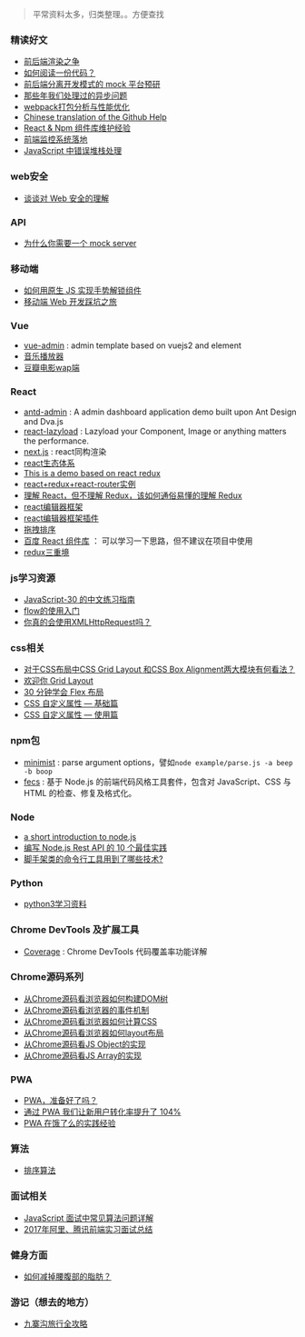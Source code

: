 > 平常资料太多，归类整理。。方便查找 

### 精读好文

- [前后端渲染之争](https://github.com/dt-fe/weekly/issues/5)
- [如何阅读一份代码？](https://zhuanlan.zhihu.com/p/26222486)
- [前后端分离开发模式的 mock 平台预研](https://github.com/CntChen/cntchen.github.io/issues/1) 
- [那些年我们处理过的异步问题](https://github.com/dt-fe/weekly/issues/6)
- [webpack打包分析与性能优化](https://github.com/hawx1993/tech-blog/issues/3)
- [Chinese translation of the Github Help](https://github.com/waylau/github-help)
- [React & Npm 组件库维护经验](https://github.com/ascoders/blog/issues/5)
- [前端监控系统落地](https://zhuanlan.zhihu.com/p/26365046?group_id=842798394819874816)
- [JavaScript 中错误堆栈处理](https://zhuanlan.zhihu.com/p/26637923)

### web安全

- [谈谈对 Web 安全的理解](https://zhuanlan.zhihu.com/p/25486768s)

### API

- [为什么你需要一个 mock server](https://github.com/ufologist/puer-mock/blob/master/why-your-need-a-mock-server.md)  

### 移动端

- [如何用原生 JS 实现手势解锁组件](https://www.h5jun.com/post/handlock-comp.html)
- [移动端 Web 开发踩坑之旅](https://zhuanlan.zhihu.com/p/26141351)

### Vue

- [vue-admin](https://github.com/taylorchen709/vue-admin) : admin template based on vuejs2 and element
- [音乐播放器](https://github.com/microzz/vue-music-player)
- [豆瓣电影wap端](https://github.com/xingbofeng/douban-movie)

### React

- [antd-admin](https://github.com/zuiidea/antd-admin) : A admin dashboard application demo built upon Ant Design and Dva.js 
- [react-lazyload](https://github.com/jasonslyvia/react-lazyload/) : Lazyload your Component, Image or anything matters the performance.
- [next.js](https://github.com/zeit/next.js) : react同构渲染
- [react生态体系](https://zhuanlan.zhihu.com/p/26270621)
- [This is a demo based on react redux](https://github.com/HOUCe/react-redux-demo)
- [react+redux+react-router实例](https://github.com/luozhihao/react-redux-demo)
- [理解 React，但不理解 Redux，该如何通俗易懂的理解 Redux](https://www.zhihu.com/question/41312576/answer/90493435)
- [react编辑器框架](https://github.com/facebook/draft-js)
- [react编辑器框架插件](https://github.com/draft-js-plugins/draft-js-plugins)
- [拖拽排序](https://www.npmjs.com/package/react-sortable)
- [百度 React 组件库](https://github.com/fex-team/fit) ： 可以学习一下思路，但不建议在项目中使用
- [redux三重境](https://zhuanlan.zhihu.com/p/26485702)

### js学习资源

- [JavaScript-30 的中文练习指南](https://github.com/soyaine/JavaScript30)
- [flow的使用入门](https://zhuanlan.zhihu.com/p/26204569)
- [你真的会使用XMLHttpRequest吗？](https://segmentfault.com/a/1190000004322487)

### css相关

- [对于CSS布局中CSS Grid Layout 和CSS Box Alignment两大模块有何看法？](https://www.zhihu.com/question/51426724/answer/150286267)
- [欢迎你 Grid Layout](https://zhuanlan.zhihu.com/p/26259608)
- [30 分钟学会 Flex 布局](https://zhuanlan.zhihu.com/p/25303493)
- [CSS 自定义属性 — 基础篇](https://zhuanlan.zhihu.com/p/25714131)
- [CSS 自定义属性 — 使用篇](https://zhuanlan.zhihu.com/p/26654544)

### npm包

- [minimist](https://github.com/substack/minimist) : parse argument options，譬如`node example/parse.js -a beep -b boop`
- [fecs](https://github.com/ecomfe/fecs) : 基于 Node.js 的前端代码风格工具套件，包含对 JavaScript、CSS 与 HTML 的检查、修复及格式化。

### Node

- [a short introduction to node.js](https://github.com/maxogden/art-of-node)
- [编写 Node.js Rest API 的 10 个最佳实践](https://zhuanlan.zhihu.com/p/25506654)
- [脚手架类的命令行工具用到了哪些技术?](https://www.zhihu.com/question/58406043/answer/159712819)

### Python

- [python3学习资料](https://github.com/liuyubobobo/Book-Python-for-Everybody)

### Chrome DevTools 及扩展工具

- [Coverage](https://zhuanlan.zhihu.com/p/26281581) : Chrome DevTools 代码覆盖率功能详解

### Chrome源码系列

- [从Chrome源码看浏览器如何构建DOM树](http://www.renfed.com/2017/01/30/chrome-build-dom/)
- [从Chrome源码看浏览器的事件机制](http://www.renfed.com/2017/02/05/browser-event/)
- [从Chrome源码看浏览器如何计算CSS](http://www.renfed.com/2017/02/22/chrome-css/)
- [从Chrome源码看浏览器如何layout布局](http://www.renfed.com/2017/02/26/chrome-layout/)
- [从Chrome源码看JS Object的实现](http://www.renfed.com/2017/04/04/chrome-object/)
- [从Chrome源码看JS Array的实现](http://www.renfed.com/2017/04/16/chrome-js-array/)

### PWA

- [PWA，准备好了吗？](https://ispwaready.toxicjohann.com/)
- [通过 PWA 我们让新用户转化率提升了 104%](https://zhuanlan.zhihu.com/p/26445223)
- [PWA 在饿了么的实践经验](https://zhuanlan.zhihu.com/p/25800461)

### 算法

- [排序算法](http://javascript.ruanyifeng.com/library/sorting.html)

### 面试相关

- [JavaScript 面试中常见算法问题详解](https://zhuanlan.zhihu.com/p/25308541)
- [2017年阿里、腾讯前端实习面试总结](https://zhuanlan.zhihu.com/p/26528397)

### 健身方面

- [如何减掉腰腹部的脂肪？](https://www.zhihu.com/question/33277243/answer/153110379)

### 游记（想去的地方）

- [九寨沟旅行全攻略](http://m.ruguoapp.com/messages/590826954d58730012557c0f)
